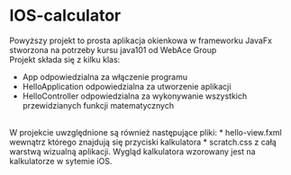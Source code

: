 # IOS-calculator
Powyższy projekt to prosta aplikacja okienkowa w frameworku JavaFx stworzona na potrzeby kursu java101 od WebAce Group
<br>
Projekt składa się z kilku klas:
* App
  odpowiedzialna za włączenie programu
* HelloApplication
  odpowiedzialna za utworzenie aplikacji
* HelloController
  odpowiedzialna za wykonywanie wszystkich przewidzianych funkcji matematycznych
<br>
W projekcie uwzględnione są również następujące pliki:
* hello-view.fxml
  wewnątrz którego znajdują się przyciski kalkulatora
* scratch.css
  z całą warstwą wizualną aplikacji. Wygląd kalkulatora wzorowany jest na kalkulatorze w sytemie iOS.

